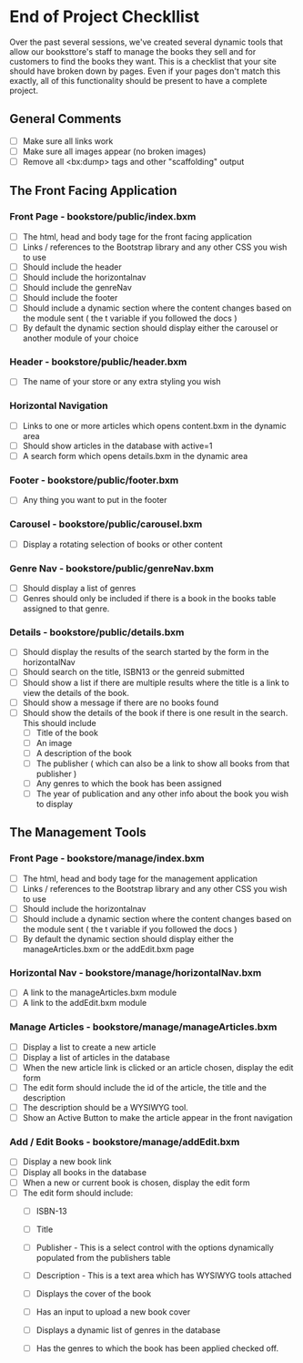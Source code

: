 # End of Project Checkllist

Over the past several sessions, we've created several dynamic tools that allow our booksttore's staff to manage the books they sell and for customers to find the books they want. This is a checklist that your site should have broken down by pages. Even if your pages don't match this exactly, all of this functionality should be present to have a complete project.&#x20;

## General Comments

* [ ] Make sure all links work
* [ ] Make sure all images appear (no broken images)
* [ ] Remove all \<bx:dump> tags and other "scaffolding" output

## The Front Facing Application

### Front Page - bookstore/public/index.bxm

* [ ] The html, head and body tage for the front facing application
* [ ] Links / references to the Bootstrap library and any other CSS you wish to use
* [ ] Should include the header
* [ ] Should include the horizontalnav
* [ ] Should include the genreNav
* [ ] Should include the footer
* [ ] Should include a dynamic section where the content changes based on the module sent ( the t variable if you followed the docs )
* [ ] By default the dynamic section should display either the carousel or another module of your choice

### Header - bookstore/public/header.bxm

* [ ] The name of your store or any extra styling you wish

### Horizontal Navigation

* [ ] Links to one or more articles which opens content.bxm in the dynamic area
* [ ] Should show articles in the database with active=1
* [ ] A search form which opens details.bxm in the dynamic area

### Footer - bookstore/public/footer.bxm

* [ ] Any thing you want to put in the footer

### Carousel - bookstore/public/carousel.bxm

* [ ] Display a rotating selection of books or other content

### Genre Nav - bookstore/public/genreNav.bxm

* [ ] Should display a list of genres
* [ ] Genres should only be included if there is a book in the books table assigned to that genre.

### Details - bookstore/public/details.bxm

* [ ] Should display the results of the search started by the form in the horizontalNav
* [ ] Should search on the title, ISBN13 or the genreid submitted
* [ ] Should show a list if there are multiple results where the title is a link to view the details of the book.
* [ ] Should show a message if there are no books found
* [ ] Should show the details of the book if there is one result in the search. This should include
  * [ ] Title of the book
  * [ ] An image
  * [ ] A description of the book
  * [ ] The publisher ( which can also be a link to show all books from that publisher )
  * [ ] Any genres to which the book has been assigned
  * [ ] The year of publication and any other info about the book you wish to display

## The Management Tools

### Front Page - bookstore/manage/index.bxm

* [ ] The html, head and body tage for the management application
* [ ] Links / references to the Bootstrap library and any other CSS you wish to use
* [ ] Should include the horizontalnav
* [ ] Should include a dynamic section where the content changes based on the module sent ( the t variable if you followed the docs )
* [ ] By default the dynamic section should display either the manageArticles.bxm or the addEdit.bxm page

### Horizontal Nav - bookstore/manage/horizontalNav.bxm

* [ ] A link to the manageArticles.bxm module
* [ ] A link to the addEdit.bxm module

### Manage Articles - bookstore/manage/manageArticles.bxm

* [ ] Display a list to create a new article
* [ ] Display a list of articles in the database
* [ ] When the new article link is clicked or an article chosen, display the edit form
* [ ] The edit form should include the id of the article, the title and the description
* [ ] The description should be a WYSIWYG tool.
* [ ] Show an Active Button to make the article appear in the front navigation

### Add / Edit Books - bookstore/manage/addEdit.bxm

* [ ] Display a new book link
* [ ] Display all books in the database
* [ ] When a new or current book is chosen, display the edit form
* [ ] The edit form should include:
  * [ ] ISBN-13
  * [ ] Title
  * [ ] Publisher - This is a select control with the options dynamically populated from the publishers table
  * [ ] Description - This is a text area which has WYSIWYG tools attached
  * [ ] Displays the cover of the book
  * [ ] Has an input to upload a new book cover
  * [ ] Displays a dynamic list of genres in the database
  * [ ] Has the genres to which the book has been applied checked off.





